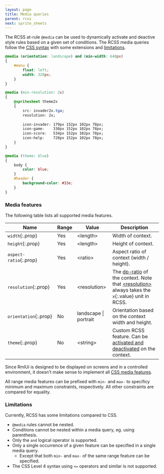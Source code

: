 ```yaml
---
layout: page
title: Media queries
parent: rcss
next: sprite_sheets
---
```


The RCSS at-rule `@media` can be used to dynamically activate and deactive style rules based on a given set of conditions. The RCSS media queries follow the [CSS syntax](https://developer.mozilla.org/en-US/docs/Web/CSS/@media) with some extensions and [limitations](#limitations).

```css
@media (orientation: landscape) and (min-width: 640px)
{
	#menu {
		float: left;
		width: 320px;
	}
}

@media (min-resolution: 2x)
{	
	@spritesheet theme2x
	{
		src: invader2x.tga;
		resolution: 2x;
		
		icon-invader: 179px 152px 102px 78px;
		icon-game:    330px 152px 102px 78px;
		icon-score:   534px 152px 102px 78px;
		icon-help:    728px 152px 102px 78px;
	}
}

@media (theme: blue)
{
	body {
		color: blue;
	}
	#header {
		background-color: #33e;
	}
}
```

### Media features

The following table lists all supported media features.

Name | Range | Value | Description
---- | ----- | ----- | -----------
`width`{:.prop}         | Yes | \<length\>            | Width of context.
`height`{:.prop}        | Yes | \<length\>            | Height of context.
`aspect-ratio`{:.prop}  | Yes | \<ratio\>             | Aspect ratio of context (width / height).
`resolution`{:.prop}    | Yes | \<resolution\>        | The [dp-ratio](syntax.html#dp-unit) of the context. Note that [\<resolution\>](syntax.html#resolution) always takes the `x`{:.value} unit in RCSS.
`orientation`{:.prop}   | No  | landscape \| portrait | Orientation based on the context width and height.
`theme`{:.prop}         | No  | \<string\>            | Custom RCSS feature. Can be [activated and deactivated](../cpp_manual/contexts.html#themes) on the context.

Since RmlUi is designed to be displayed on screens and in a controlled environment, it doesn't make sense to implement all [CSS media features](https://developer.mozilla.org/en-US/docs/Web/CSS/@media#media_features). 

All range media features can be prefixed with `min-` and `max-` to specificy minimum and maximum constraints, respectively. All other constraints are compared for equality.

### Limitations

Currently, RCSS has some limitations compared to CSS.

- `@media` rules cannot be nested.
- Conditions cannot be nested within a media query, eg. using parenthesis.
- Only the `and` logical operator is supported.
- Only a single occurrence of a given feature can be specified in a single media query.
    - Except that both `min-` and `max-` of the same range feature can be specified.
- The CSS Level 4 syntax using `<=` operators and similar is not supported.
